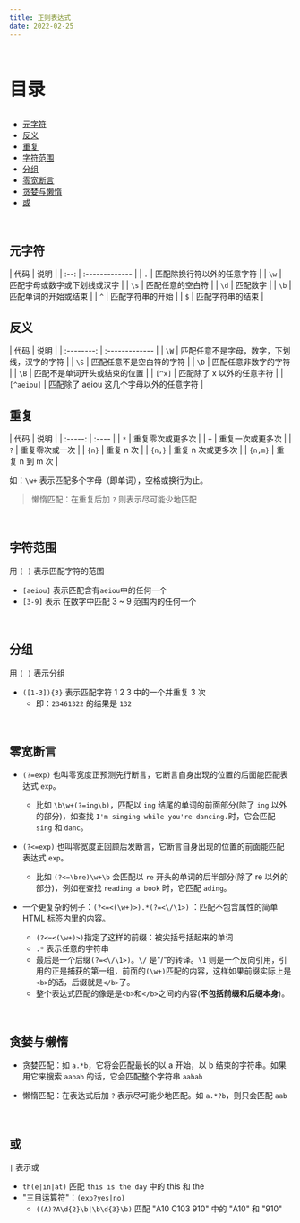 ```yaml
---
title: 正则表达式
date: 2022-02-25
---
```


<br><p style="font-size: 32px; font-weight: bold;">目录</p>

<!-- @import "[TOC]" {cmd="toc" depthFrom=1 depthTo=6 orderedList=false} -->

<!-- code_chunk_output -->

- [元字符](#元字符)
- [反义](#反义)
- [重复](#重复)
- [字符范围](#字符范围)
- [分组](#分组)
- [零宽断言](#零宽断言)
- [贪婪与懒惰](#贪婪与懒惰)
- [或](#或)

<!-- /code_chunk_output -->

<br>

## 元字符

<div class="tableBox">

<span></span>
| 代码 | 说明 |
| :--: | :------------- |
| `.` | 匹配除换行符以外的任意字符 |
| `\w` | 匹配字母或数字或下划线或汉字 |
| `\s` | 匹配任意的空白符 |
| `\d` | 匹配数字 |
| `\b` | 匹配单词的开始或结束 |
| `^` | 匹配字符串的开始 |
| `$` | 匹配字符串的结束 |

</div>

## 反义

<div class="tableBox">

<span></span>
| 代码 | 说明 |
| :--------: | :------------- |
| `\W` | 匹配任意不是字母，数字，下划线，汉字的字符 |
| `\S` | 匹配任意不是空白符的字符 |
| `\D` | 匹配任意非数字的字符 |
| `\B` | 匹配不是单词开头或结束的位置 |
| `[^x]` | 匹配除了 x 以外的任意字符 |
| `[^aeiou]` | 匹配除了 aeiou 这几个字母以外的任意字符 |

</div>

## 重复

<div class="tableBox">

<span></span>
| 代码 | 说明 |
| :-----: | :---- |
| `*` | 重复零次或更多次 |
| `+` | 重复一次或更多次 |
| `?` | 重复零次或一次 |
| `{n}` | 重复 n 次 |
| `{n,}` | 重复 n 次或更多次 |
| `{n,m}` | 重复 n 到 m 次 |

</div>

如：`\w+` 表示匹配多个字母（即单词），空格或换行为止。

> 懒惰匹配：在重复后加 `?` 则表示尽可能少地匹配

<br>

## 字符范围

用 `[ ]` 表示匹配字符的范围

- `[aeiou]` 表示匹配含有`aeiou`中的任何一个
- `[3-9]` 表示 在数字中匹配 3 ~ 9 范围内的任何一个

<br>

## 分组

用 `( )` 表示分组

- `([1-3]){3}` 表示匹配字符 1 2 3 中的一个并重复 3 次
  - 即：`23461322` 的结果是 `132`

<br>

## 零宽断言

- `(?=exp)` 也叫零宽度正预测先行断言，它断言自身出现的位置的后面能匹配表达式 `exp`。

  - 比如 `\b\w+(?=ing\b)`，匹配以 `ing` 结尾的单词的前面部分(除了 `ing` 以外的部分)，如查找 `I'm singing while you're dancing.`时，它会匹配 `sing` 和 `danc`。

- `(?<=exp)` 也叫零宽度正回顾后发断言，它断言自身出现的位置的前面能匹配表达式 `exp`。

  - 比如 `(?<=\bre)\w+\b` 会匹配以 `re` 开头的单词的后半部分(除了 re 以外的部分)，例如在查找 `reading a book` 时，它匹配 `ading`。

- 一个更复杂的例子：`(?<=<(\w+)>).*(?=<\/\1>)` ：匹配不包含属性的简单 HTML 标签内里的内容。
  - `(?<=<(\w+)>)`指定了这样的前缀：被尖括号括起来的单词
  - `.*` 表示任意的字符串
  - 最后是一个后缀`(?=<\/\1>)`。`\/` 是"/"的转译。`\1` 则是一个反向引用，引用的正是捕获的第一组，前面的`(\w+)`匹配的内容，这样如果前缀实际上是`<b>`的话，后缀就是`</b>`了。
  - 整个表达式匹配的像是是`<b>`和`</b>`之间的内容(**不包括前缀和后缀本身**)。

<br>

## 贪婪与懒惰

- 贪婪匹配：如 `a.*b`，它将会匹配最长的以 a 开始，以 b 结束的字符串。如果用它来搜索 `aabab` 的话，它会匹配整个字符串 `aabab`

- 懒惰匹配：在表达式后加 `?` 表示尽可能少地匹配。如 `a.*?b`，则只会匹配 `aab`

<br>

## 或

`|` 表示或

- `th(e|in|at)` 匹配 `this is the day` 中的 this 和 the
- "三目运算符"：`(exp?yes|no)`
  - `((A)?A\d{2}\b|\b\d{3}\b)` 匹配 "A10 C103 910" 中的 "A10" 和 "910"
